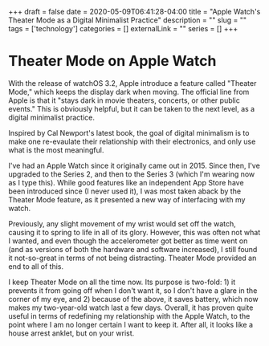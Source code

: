 +++ 
draft = false
date = 2020-05-09T06:41:28-04:00
title = "Apple Watch's Theater Mode as a Digital Minimalist Practice"
description = ""
slug = "" 
tags = ['technology']
categories = []
externalLink = ""
series = []
+++

# Theater Mode on Apple Watch

With the release of watchOS 3.2, Apple introduce a feature called "Theater Mode," which keeps the display dark when moving. The official line from Apple is that it "stays dark in movie theaters, concerts, or other public events." This is obviously helpful, but it can be taken to the next level, as a digital minimalist practice.

Inspired by Cal Newport's latest book, the goal of digital minimalism is to make one re-evaulate their relationship with their electronics, and only use what is the most meaningful.

I've had an Apple Watch since it originally came out in 2015. Since then, I've upgraded to the Series 2, and then to the Series 3 (which I'm wearing now as I type this). While good features like an independent App Store have been introduced since (I never used it), I was most taken aback by the Theater Mode feature, as it presented a new way of interfacing with my watch.

Previously, any slight movement of my wrist would set off the watch, causing it to spring to life in all of its glory. However, this was often not what I wanted, and even though the accelerometer got better as time went on (and as versions of both the hardware and software increased), I still found it not-so-great in terms of not being distracting. Theater Mode provided an end to all of this.

I keep Theater Mode on all the time now. Its purpose is two-fold: 1) it prevents it from going off when I don't want it, so I don't have a glare in the corner of my eye, and 2) because of the above, it saves battery, which now makes my two-year-old watch last a few days. Overall, it has proven quite useful in terms of redefining my relationship with the Apple Watch, to the point where I am no longer certain I want to keep it. After all, it looks like a house arrest anklet, but on your wrist.
